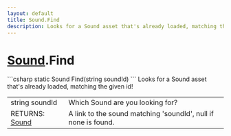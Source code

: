```yaml
---
layout: default
title: Sound.Find
description: Looks for a Sound asset that's already loaded, matching the given id!
---
```

# [Sound]({{site.url}}/Pages/StereoKit/Sound.html).Find

<div class='signature' markdown='1'>
```csharp
static Sound Find(string soundId)
```
Looks for a Sound asset that's already loaded, matching the given id!
</div>

|  |  |
|--|--|
|string soundId|Which Sound are you looking for?|
|RETURNS: [Sound]({{site.url}}/Pages/StereoKit/Sound.html)|A link to the sound matching 'soundId', null if none is found.|




